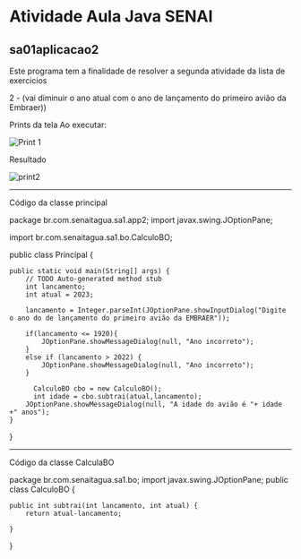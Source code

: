 # Atividade Aula Java SENAI 
## sa01aplicacao2


Este programa tem a finalidade de resolver a segunda atividade da lista de exercicios


2 - (vai diminuir o ano atual com o ano de lançamento do primeiro avião da Embraer))

Prints da tela
Ao executar: 

![Print 1](https://user-images.githubusercontent.com/86980974/215862777-9a791509-d913-4f95-a70c-aa4c55ae954c.PNG)


Resultado


![print2](https://user-images.githubusercontent.com/86980974/215862805-f12081bc-1249-4eef-9405-fa1d445ac844.PNG)


----------------------------------------------------------------------------------

Código da classe principal

package br.com.senaitagua.sa1.app2;
import javax.swing.JOptionPane;

import br.com.senaitagua.sa1.bo.CalculoBO;


public class Principal {

	public static void main(String[] args) {
		// TODO Auto-generated method stub
		int lancamento;
		int atual = 2023;
		
		lancamento = Integer.parseInt(JOptionPane.showInputDialog("Digite o ano do de lançamento do primeiro avião da EMBRAER"));

		if(lancamento <= 1920){
			JOptionPane.showMessageDialog(null, "Ano incorreto");
		}
		else if (lancamento > 2022) {
			JOptionPane.showMessageDialog(null, "Ano incorreto");
		}
		
		  CalculoBO cbo = new CalculoBO();
		  int idade = cbo.subtrai(atual,lancamento);
		JOptionPane.showMessageDialog(null, "A idade do avião é "+ idade +" anos");
	}
}
    
----------------------------------------------------------------------------------

Código da classe CalculaBO

package br.com.senaitagua.sa1.bo;
import javax.swing.JOptionPane;
public class CalculoBO {

	public int subtrai(int lancamento, int atual) {
		return atual-lancamento;
    
	}
}
